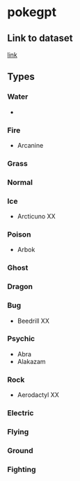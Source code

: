 # pokegpt

## Link to dataset
[link](https://www.kaggle.com/datasets/thedagger/pokemon-generation-one?resource=download)


## Types

### Water
- 

### Fire
- Arcanine

### Grass

### Normal 

### Ice
- Arcticuno XX

### Poison 
- Arbok

### Ghost

### Dragon

### Bug
- Beedrill XX

### Psychic
- Abra
- Alakazam

### Rock
- Aerodactyl  XX

### Electric

### Flying

### Ground

### Fighting

